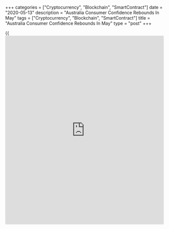 +++
categories = ["Cryptocurrency", "Blockchain", "SmartContract"]
date = "2020-05-13"
description = "Australia Consumer Confidence Rebounds In May"
tags = ["Cryptocurrency", "Blockchain", "SmartContract"]
title = "Australia Consumer Confidence Rebounds In May"
type = "post"
+++

{{<iframe id="large-banner" src="https://www.bounty.group/#slide=11.0" width="100%" height="600" scrolling="no" style="border: 0px solid rgb(216, 221, 230); border-radius: 3px;">}}

Australia's consumer confidence recovered in May from a very low level,
survey data from Westpac showed on Wednesday.

The Westpac-Melbourne Institute Index of Consumer Sentiment rose to 88.1
in May from 75.6 in April.

Although the turnaround in the score was the biggest monthly gain since
the survey began nearly fifty years ago, the latest reading was the
second lowest since the global financial crisis.

Among components of the index, consumers' financial situation compared
to a year ago increased to 74.3 in May from 70.4 in the previous month.

The index measuring consumer's financial situation for the next year
rose to 102.0 from 90.9 in the preceding month.

Likewise, assessment of economic condition for the next 12 months
strengthened, with indicator rising to 71.2 from 53.7 in the prior
month.

The sub-index 'time to buy a major household item' surged to 96.6 from
76.2 in April. The '[economy][1] next five years' index came in at 96.3
in May versus 87.0 in April.

The survey showed that unemployment expectations index improved in May
and respondents were more confident about the job security.

For comments and feedback [contact](https://www.playgroundfx.com/contact/): editorial@rtt[news](https://www.letsplayfx.com/blog/forex-news-website/).com

[Economic News][1]

 **What parts of the world are seeing the best (and worst) economic
performances lately? Click[here][2] to check out our [Econ Scorecard][2]
and find out! See up-to-the-moment [ranking](https://www.playgroundfx.com/blog/crypto-exchange-ranking/)s for the best and worst
performers in [GDP][3], [unemployment rate][4], [inflation][5] and much
more.**

   1. www.rtt[news](https://www.letsplayfx.com/blog/forex-news-website/).com/Content/EconomicNews.aspx
   2. www.rtt[news](https://www.letsplayfx.com/blog/forex-news-website/).com/economic-scorecard/world-rank/PPI/highest-performance.aspx
   3. www.rtt[news](https://www.letsplayfx.com/blog/forex-news-website/).com/economic-scorecard/world-rank/GDP/highest-performance.aspx
   4. www.rtt[news](https://www.letsplayfx.com/blog/forex-news-website/).com/economic-scorecard/world-rank/unemployment-rate/lowest-performance.aspx
   5. www.rtt[news](https://www.letsplayfx.com/blog/forex-news-website/).com/economic-scorecard/world-rank/CPI/highest-performance.aspx